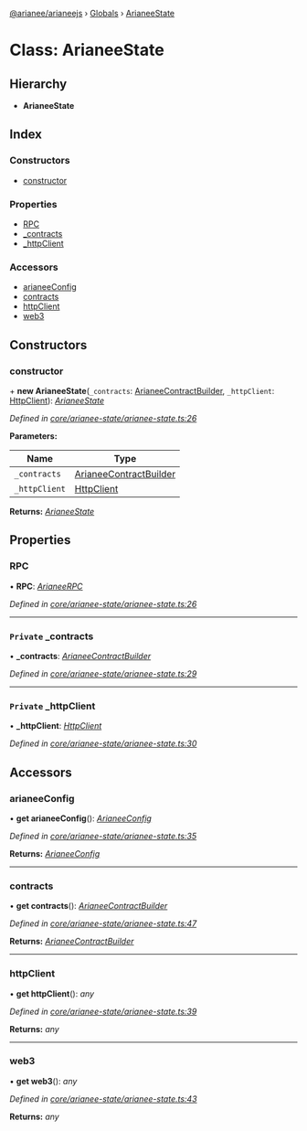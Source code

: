 [@arianee/arianeejs](../README.md) › [Globals](../globals.md) › [ArianeeState](arianeestate.md)

# Class: ArianeeState

## Hierarchy

* **ArianeeState**

## Index

### Constructors

* [constructor](arianeestate.md#constructor)

### Properties

* [RPC](arianeestate.md#rpc)
* [_contracts](arianeestate.md#private-_contracts)
* [_httpClient](arianeestate.md#private-_httpclient)

### Accessors

* [arianeeConfig](arianeestate.md#arianeeconfig)
* [contracts](arianeestate.md#contracts)
* [httpClient](arianeestate.md#httpclient)
* [web3](arianeestate.md#web3)

## Constructors

###  constructor

\+ **new ArianeeState**(`_contracts`: [ArianeeContractBuilder](arianeecontractbuilder.md), `_httpClient`: [HttpClient](../interfaces/httpclient.md)): *[ArianeeState](arianeestate.md)*

*Defined in [core/arianee-state/arianee-state.ts:26](https://github.com/stefdelec/arianeeJS/blob/07076e4/src/core/arianee-state/arianee-state.ts#L26)*

**Parameters:**

Name | Type |
------ | ------ |
`_contracts` | [ArianeeContractBuilder](arianeecontractbuilder.md) |
`_httpClient` | [HttpClient](../interfaces/httpclient.md) |

**Returns:** *[ArianeeState](arianeestate.md)*

## Properties

###  RPC

• **RPC**: *[ArianeeRPC](arianeerpc.md)*

*Defined in [core/arianee-state/arianee-state.ts:26](https://github.com/stefdelec/arianeeJS/blob/07076e4/src/core/arianee-state/arianee-state.ts#L26)*

___

### `Private` _contracts

• **_contracts**: *[ArianeeContractBuilder](arianeecontractbuilder.md)*

*Defined in [core/arianee-state/arianee-state.ts:29](https://github.com/stefdelec/arianeeJS/blob/07076e4/src/core/arianee-state/arianee-state.ts#L29)*

___

### `Private` _httpClient

• **_httpClient**: *[HttpClient](../interfaces/httpclient.md)*

*Defined in [core/arianee-state/arianee-state.ts:30](https://github.com/stefdelec/arianeeJS/blob/07076e4/src/core/arianee-state/arianee-state.ts#L30)*

## Accessors

###  arianeeConfig

• **get arianeeConfig**(): *[ArianeeConfig](../interfaces/arianeeconfig.md)*

*Defined in [core/arianee-state/arianee-state.ts:35](https://github.com/stefdelec/arianeeJS/blob/07076e4/src/core/arianee-state/arianee-state.ts#L35)*

**Returns:** *[ArianeeConfig](../interfaces/arianeeconfig.md)*

___

###  contracts

• **get contracts**(): *[ArianeeContractBuilder](arianeecontractbuilder.md)*

*Defined in [core/arianee-state/arianee-state.ts:47](https://github.com/stefdelec/arianeeJS/blob/07076e4/src/core/arianee-state/arianee-state.ts#L47)*

**Returns:** *[ArianeeContractBuilder](arianeecontractbuilder.md)*

___

###  httpClient

• **get httpClient**(): *any*

*Defined in [core/arianee-state/arianee-state.ts:39](https://github.com/stefdelec/arianeeJS/blob/07076e4/src/core/arianee-state/arianee-state.ts#L39)*

**Returns:** *any*

___

###  web3

• **get web3**(): *any*

*Defined in [core/arianee-state/arianee-state.ts:43](https://github.com/stefdelec/arianeeJS/blob/07076e4/src/core/arianee-state/arianee-state.ts#L43)*

**Returns:** *any*
